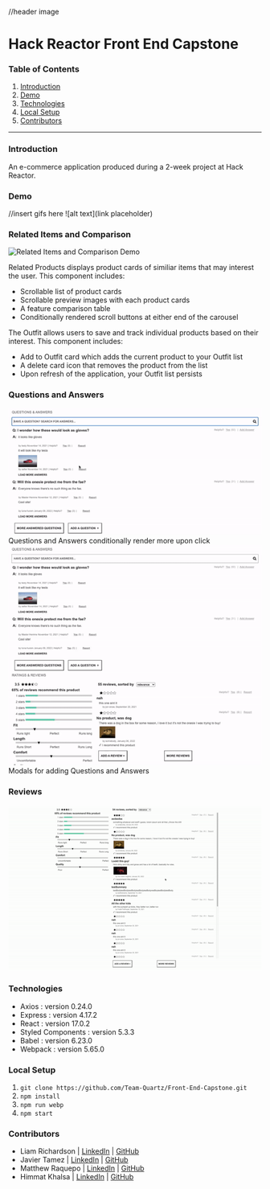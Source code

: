 //header image

# Hack Reactor Front End Capstone

### Table of Contents
1. [Introduction](#introduction)
2. [Demo](#demo)
3. [Technologies](#technologies)
4. [Local Setup](#local-setup)
5. [Contributors](#contributors)

---

### Introduction
An e-commerce application produced during a 2-week project at Hack Reactor.

### Demo
//insert gifs here
![alt text](link placeholder)

### Related Items and Comparison
![Related Items and Comparison Demo](https://user-images.githubusercontent.com/86852189/153055724-b0da574c-5c7e-4ed0-9201-8a171dab38cf.gif)

Related Products displays product cards of similiar items that may interest the user. This component includes:
* Scrollable list of product cards
* Scrollable preview images with each product cards
* A feature comparison table
* Conditionally rendered scroll buttons at either end of the carousel

The Outfit allows users to save and track individual products based on their interest. This component includes:
* Add to Outfit card which adds the current product to your Outfit list
* A delete card icon that removes the product from the list
* Upon refresh of the application, your Outfit list persists

### Questions and Answers

![Demo of scrolling through Q&A](./Admin/Questions1.gif)
Questions and Answers conditionally render more upon click
![Demo of scrolling through Q&A](./Admin/Questions2.gif)
Modals for adding Questions and Answers

### Reviews
![A screen recording of the ratings and reviews section of the app](./Admin/Reviews.gif)

### Technologies

- Axios : version 0.24.0
- Express : version 4.17.2
- React : version 17.0.2
- Styled Components : version 5.3.3
- Babel : version 6.23.0
- Webpack : version 5.65.0

### Local Setup

1. `git clone https://github.com/Team-Quartz/Front-End-Capstone.git`
2. `npm install`
3. `npm run webp`
4. `npm start`

### Contributors

- Liam Richardson | [LinkedIn](https://www.linkedin.com/in/richardson-liam/) | [GitHub](https://github.com/CptOblivion)
- Javier Tamez | [LinkedIn](https://www.linkedin.com/in/javier-tamez/) | [GitHub](https://github.com/ProwlingLynx)
- Matthew Raquepo | [LinkedIn](https://www.linkedin.com/in/matthew-raquepo/) | [GitHub](https://github.com/maraquepo)
- Himmat Khalsa | [LinkedIn](https://www.linkedin.com/in/himmatkhalsa/) | [GitHub](https://github.com/thehimmat)
